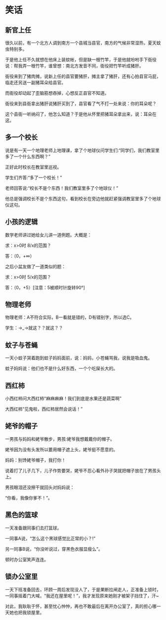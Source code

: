 # 笑话


## 新官上任

很久以前，有一个北方人调到南方一个县城当县官，南方的气候非常湿热，夏天蚊虫特别多。

于是他上任不久就想在他床上装蚊帐，但是缺一根竹竿，于是他就吩咐手下衙役说：帮我弄一根竹竿，谁曾想：南北方发音不同，衙役把竹竿听成猪肝。

衙役来到了猪肉摊，说新上任的县官要猪肝，摊主拿了猪肝，还有心拍县官马屁，临走还另送一副猪耳朵给县官。

而衙役却动起了歪脑筋想吞掉，心想反正县官不知道。

衙役来到县衙拿出猪肝说猪肝买到了，县官看了气不打一处来说：你的耳朵呢？

这个县衙一听纳闷了，他怎么知道？于是他从怀里把猪耳朵拿出来，说：耳朵在这。

## 多一个校长

说是有一天一个地理老师上地理课，拿了个地球仪问学生们:“同学们，我们教室里多了一个什么东西啊？”

正好此时校长在教室里巡视。

学生们齐答:“多了一个校长！”

老师回答说:“校长不是个东西！我们教室里多了个地球仪！”

他总是强调校长不是个东西这句，看到校长在旁边他就赶紧强调教室里多了个地球仪这句。

## 小孩的逻辑

数学老师讲过她给女儿讲一道例题。大概是：

求：x>0时 8/x的范围？

答：（0，+∞）

之后小盆友做了一道类似的题：

求：x>0时 5/x的范围？

答：（0，+5）[注意：5被顺时针旋转90°]

## 物理老师

物理老师：A不符合实际，B一看就是错的，D有错别字，所以选C。

学生：→_→就这？？就这？？

## 蚊子与苍蝇

一天小蚊子哭着跑到蚊子妈妈面前，说：妈妈，小苍蝇骂我，说我是吸血鬼。

蚊子妈妈说：他们也不是什么好东西，一个个吃屎长大的。

## 西红柿

小西红柿问大西红柿“麻麻麻麻！我们到底是水果还是蔬菜啊”

大西红柿“见鬼啦，西红柿居然会说话！”

## 姥爷的帽子

一男孩与妈妈和姥爷散步，男孩:姥爷我想戴戴你的帽子。

姥爷因为没有头发所以要用帽子遮上头，姥爷挺不愿意的。

妈妈：别馋姥爷帽子，我打你！

说着打了儿子几下，儿子作势要哭，姥爷不忍心看外孙子哭就把帽子放在了男孩头上。

男孩眼泪还没擦干就回头对妈妈说：

“你看，我像你爹不！”。



## 黑色的篮球

一天准备跟同事们去打篮球。

一同事A说，“怎么这个黑球感觉比正常的小？!”

另一同事B说，“你没听说过，穿黑色衣服显瘦么”。

顿时办公室笑声连连。

## 锁办公室里

一天下班准备回去，环顾一周后发现没人了，于是果断拉闸走人，正准备上锁时，一同事摇着门大喊，“我还在屋里呢！”，我才发现原来她刚才被架子挡住了，汗~

对此，我耿耿于怀，甚至忧心忡忡，再也不敢最后在离开办公室了，真的担心哪一天她也把我锁屋里。


